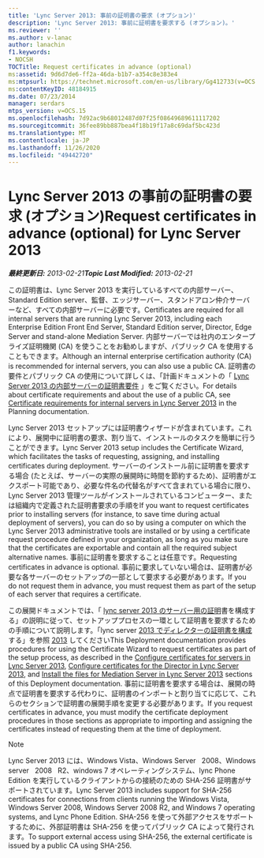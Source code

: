 ```yaml
---
title: 'Lync Server 2013: 事前の証明書の要求 (オプション)'
description: 'Lync Server 2013: 事前に証明書を要求する (オプション)。'
ms.reviewer: ''
ms.author: v-lanac
author: lanachin
f1.keywords:
- NOCSH
TOCTitle: Request certificates in advance (optional)
ms:assetid: 9d6d7de6-ff2a-46da-b1b7-a354c8e383e4
ms:mtpsurl: https://technet.microsoft.com/en-us/library/Gg412733(v=OCS.15)
ms:contentKeyID: 48184915
ms.date: 07/23/2014
manager: serdars
mtps_version: v=OCS.15
ms.openlocfilehash: 7d92ac9b68012487d07f25f08649689611117202
ms.sourcegitcommit: 36fee89bb887bea4f18b19f17a8c69daf5bc423d
ms.translationtype: MT
ms.contentlocale: ja-JP
ms.lasthandoff: 11/26/2020
ms.locfileid: "49442720"
---
```

# <a name="request-certificates-in-advance-optional-for-lync-server-2013"></a><span data-ttu-id="e3c93-103">Lync Server 2013 の事前の証明書の要求 (オプション)</span><span class="sxs-lookup"><span data-stu-id="e3c93-103">Request certificates in advance (optional) for Lync Server 2013</span></span>

<div data-xmlns="http://www.w3.org/1999/xhtml">

<div class="topic" data-xmlns="http://www.w3.org/1999/xhtml" data-msxsl="urn:schemas-microsoft-com:xslt" data-cs="https://msdn.microsoft.com/">

<div data-asp="https://msdn2.microsoft.com/asp">



</div>

<div id="mainSection">

<div id="mainBody"><span data-ttu-id="e3c93-104">

<span> </span></span><span class="sxs-lookup"><span data-stu-id="e3c93-104">

<span> </span></span></span>

<span data-ttu-id="e3c93-105">_**最終更新日:** 2013-02-21_</span><span class="sxs-lookup"><span data-stu-id="e3c93-105">_**Topic Last Modified:** 2013-02-21_</span></span>

<span data-ttu-id="e3c93-106">この証明書は、Lync Server 2013 を実行しているすべての内部サーバー、Standard Edition server、監督、エッジサーバー、スタンドアロン仲介サーバーなど、すべての内部サーバーに必要です。</span><span class="sxs-lookup"><span data-stu-id="e3c93-106">Certificates are required for all internal servers that are running Lync Server 2013, including each Enterprise Edition Front End Server, Standard Edition server, Director, Edge Server and stand-alone Mediation Server.</span></span> <span data-ttu-id="e3c93-107">内部サーバーでは社内のエンタープライズ証明機関 (CA) を使うことをお勧めしますが、パブリック CA を使用することもできます。</span><span class="sxs-lookup"><span data-stu-id="e3c93-107">Although an internal enterprise certification authority (CA) is recommended for internal servers, you can also use a public CA.</span></span> <span data-ttu-id="e3c93-108">証明書の要件とパブリック CA の使用について詳しくは、「計画ドキュメントの「 [Lync Server 2013 の内部サーバーの証明書要件](lync-server-2013-certificate-requirements-for-internal-servers.md) 」をご覧ください。</span><span class="sxs-lookup"><span data-stu-id="e3c93-108">For details about certificate requirements and about the use of a public CA, see [Certificate requirements for internal servers in Lync Server 2013](lync-server-2013-certificate-requirements-for-internal-servers.md) in the Planning documentation.</span></span>

<span data-ttu-id="e3c93-109">Lync Server 2013 セットアップには証明書ウィザードが含まれています。これにより、展開中に証明書の要求、割り当て、インストールのタスクを簡単に行うことができます。</span><span class="sxs-lookup"><span data-stu-id="e3c93-109">Lync Server 2013 setup includes the Certificate Wizard, which facilitates the tasks of requesting, assigning, and installing certificates during deployment.</span></span> <span data-ttu-id="e3c93-110">サーバーのインストール前に証明書を要求する場合 (たとえば、サーバーの実際の展開時に時間を節約するため)、証明書がエクスポート可能であり、必要な件名の代替名がすべて含まれている場合に限り、Lync Server 2013 管理ツールがインストールされているコンピューター、または組織内で定義された証明書要求の手順を</span><span class="sxs-lookup"><span data-stu-id="e3c93-110">If you want to request certificates prior to installing servers (for instance, to save time during actual deployment of servers), you can do so by using a computer on which the Lync Server 2013 administrative tools are installed or by using a certificate request procedure defined in your organization, as long as you make sure that the certificates are exportable and contain all the required subject alternative names.</span></span> <span data-ttu-id="e3c93-111">事前に証明書を要求することは任意です。</span><span class="sxs-lookup"><span data-stu-id="e3c93-111">Requesting certificates in advance is optional.</span></span> <span data-ttu-id="e3c93-112">事前に要求していない場合は、証明書が必要な各サーバーのセットアップの一部として要求する必要があります。</span><span class="sxs-lookup"><span data-stu-id="e3c93-112">If you do not request them in advance, you must request them as part of the setup of each server that requires a certificate.</span></span>

<span data-ttu-id="e3c93-113">この展開ドキュメントでは、「 [lync server 2013 のサーバー用の証明](lync-server-2013-configure-certificates-for-servers.md)書を構成する」の説明に従って、セットアッププロセスの一環として証明書を要求するための手順について説明します。「lync server [2013 でディレクターの証明書を構成](lync-server-2013-configure-certificates-for-the-director.md)する」を参照 [2013](lync-server-2013-install-the-files-for-mediation-server.md) してください</span><span class="sxs-lookup"><span data-stu-id="e3c93-113">This Deployment documentation provides procedures for using the Certificate Wizard to request certificates as part of the setup process, as described in the [Configure certificates for servers in Lync Server 2013](lync-server-2013-configure-certificates-for-servers.md), [Configure certificates for the Director in Lync Server 2013](lync-server-2013-configure-certificates-for-the-director.md), and [Install the files for Mediation Server in Lync Server 2013](lync-server-2013-install-the-files-for-mediation-server.md) sections of this Deployment documentation.</span></span> <span data-ttu-id="e3c93-114">事前に証明書を要求する場合は、展開の時点で証明書を要求する代わりに、証明書のインポートと割り当てに応じて、これらのセクションで証明書の展開手順を変更する必要があります。</span><span class="sxs-lookup"><span data-stu-id="e3c93-114">If you request certificates in advance, you must modify the certificate deployment procedures in those sections as appropriate to importing and assigning the certificates instead of requesting them at the time of deployment.</span></span>

<div>


> [!NOTE]  
> <span data-ttu-id="e3c93-115">Lync Server 2013 には、Windows Vista、Windows Server &nbsp; 2008、Windows server &nbsp; 2008 &nbsp; R2、windows 7 オペレーティングシステム、lync Phone Edition を実行しているクライアントからの接続のための SHA-256 証明書がサポートされています。</span><span class="sxs-lookup"><span data-stu-id="e3c93-115">Lync Server 2013 includes support for SHA-256 certificates for connections from clients running the Windows Vista, Windows Server&nbsp;2008, Windows Server&nbsp;2008&nbsp;R2, and Windows 7 operating systems, and Lync Phone Edition.</span></span> <span data-ttu-id="e3c93-116">SHA-256 を使って外部アクセスをサポートするために、外部証明書は SHA-256 を使ってパブリック CA によって発行されます。</span><span class="sxs-lookup"><span data-stu-id="e3c93-116">To support external access using SHA-256, the external certificate is issued by a public CA using SHA-256.</span></span>



<span data-ttu-id="e3c93-117"></div>

</div>

<span> </span>

</div>

</div>

</span><span class="sxs-lookup"><span data-stu-id="e3c93-117"></div>

</div>

<span> </span>

</div>

</div>

</span></span></div>

